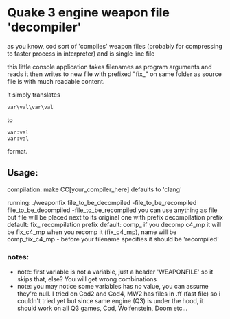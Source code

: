 # Quake 3 engine weapon file 'decompiler'

as you know, cod sort of 'compiles' weapon files (probably for compressing to faster process in interpreter) and is single line file

this little console application takes filenames as program arguments and reads it then writes to new file with prefixed "fix_" on same folder as source file is with much readable content.

it simply translates

	var\val\var\val

to

	var:val
	var:val

format.

## Usage:

compilation:
	make CC[your_compiler_here]
	defaults to 'clang'

running:
	./weaponfix file_to_be_decompiled -file_to_be_recompiled file_to_be_decompiled -file_to_be_recompiled
	you can use anything as file but file will be placed next to its original one with prefix
	decompilation prefix default: fix_
	recompilation prefix default: comp_
	if you decomp c4_mp it will be fix_c4_mp when you recomp it (fix_c4_mp), name will be comp_fix_c4_mp
	- before your filename specifies it should be 'recompiled'

### notes:

* note: first variable is not a variable, just a header 'WEAPONFILE' so it skips that, else? You will get wrong combinations
* note: you may notice some variables has no value, you can assume they're null.
I tried on Cod2 and Cod4, MW2 has files in .ff (fast file) so i couldn't tried yet but since same engine (Q3) is under the hood, it should work on all Q3 games, Cod, Wolfenstein, Doom etc...

